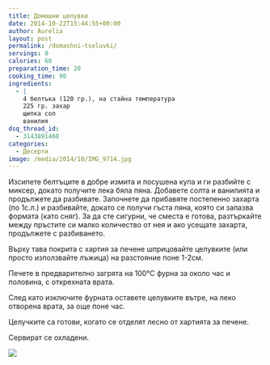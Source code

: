 ```yaml
---
title: Домашни целувки
date: 2014-10-22T15:44:55+00:00
author: Aurelia
layout: post
permalink: /domashni-tseluvki/
servings: 8
calories: 60
preparation_time: 20
cooking_time: 90
ingredients:
  - |
    4 белтъка (120 гр.), на стайна температура
    225 гр. захар
    щипка сол
    ванилия
dsq_thread_id:
  - 3143891460
categories:
  - Десерти
image: /media/2014/10/IMG_9714.jpg
---
```

Изсипете белтъците в добре измита и посушена купа и ги разбийте с миксер, докато получите лека бяла пяна. Добавете солта и ванилията и продължете да разбивате. Започнете да прибавяте постепенно захарта (по 1с.л.) и разбивайте, докато се получи гъста пяна, която си запазва формата (като сняг). За да сте сигурни, че сместа е готова, разтъркайте между пръстите си малко количество от нея и ако усещате захарта, продължете с разбиването.
  
Върху тава покрита с хартия за печене шприцовайте целувките (или просто използвайте лъжица) на разстояние поне 1-2см.
  
Печете в предварително загрята на 100°С фурна за около час и половина, с открехната врата.
  
След като изключите фурната оставете целувките вътре, на леко отворена врата, за още поне час.
  
Целучките са готови, когато се отделят лесно от хартията за печене.
  
Сервират се охладени.

<img src="http://aurelias-kitchen.com/wp-content/uploads/2014/10/IMG_9697-0.jpg" class="alignnone" />